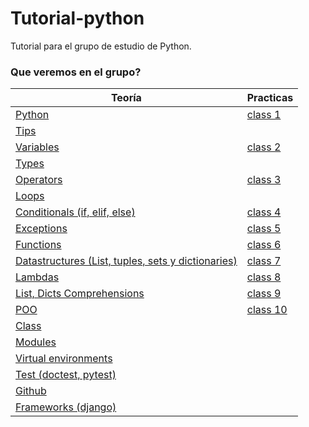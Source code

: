 # Tutorial-python

Tutorial para el grupo de estudio de Python.


### Que veremos en el grupo?



| Teoría                                       | Practicas      |
| -------------------------------------------- | -------------- |
| [Python]                                       | [class 1]        |
| [Tips]                                         |                |
| [Variables]                                    | [class 2]        |
| [Types]                                        |                |
| [Operators]                                    | [class 3]        |
| [Loops]                                        |                |
| [Conditionals (if, elif, else)]                | [class 4]        |
| [Exceptions]                                   | [class 5]        |
| [Functions]                                    | [class 6]        |
| [Datastructures (List, tuples, sets y dictionaries)] | [class 7]  |
| [Lambdas]                                      | [class 8]        |
| [List, Dicts Comprehensions ]                   | [class 9]        |
| [POO]                                          | [class 10]       |
| [Class]                                        |                |
| [Modules]                                      |                |
| [Virtual environments]                         |                |
| [Test (doctest, pytest)]                       |                |
| [Github]                                       |                |
| [Frameworks (django) ]                         |                |


[Python]: ./theory/python.md
[Tips]: ./theory/tips.md
[Variables]: ./theory/variables.md
[Types]: ./theory/types.md
[Operators]: ./theory/operators.md
[Loops]: ./theory/loops.md
[Conditionals (if, elif, else)]: ./theory/conditionals.md
[Exceptions]: ./theory/exceptions.md
[Functions]: ./theory/functions.md
[Datastructures (List, tuples, sets y dictionaries)]: ./theory/datastructures.md
[Lambdas]: ./theory/lambdas.md
[List, Dicts Comprehensions]: ./theory/comprehensions.md
[POO]: ./theory/poo.md
[Class]: ./theory/class.md
[Modules]: ./theory/modules.md
[Test (doctest, pytest)]: ./theory/test.md
[virtual environments]: ./theory/enviroments.md
[Github]: ./theory/github.md
[Frameworks (django)]: ./theory/frameworks.md

[class 1]: ./practices/class_1.py
[class 2]: ./practices/class_2.py
[class 3]: ./practices/class_3.py
[class 4]: ./practices/class_4.py
[class 5]: ./practices/class_5.py
[class 6]: ./practices/class_6.py
[class 7]: ./practices/class_7.py
[class 8]: ./practices/class_8.py
[class 9]: ./practices/class_9.py
[class 10]: ./practices/class_10.py